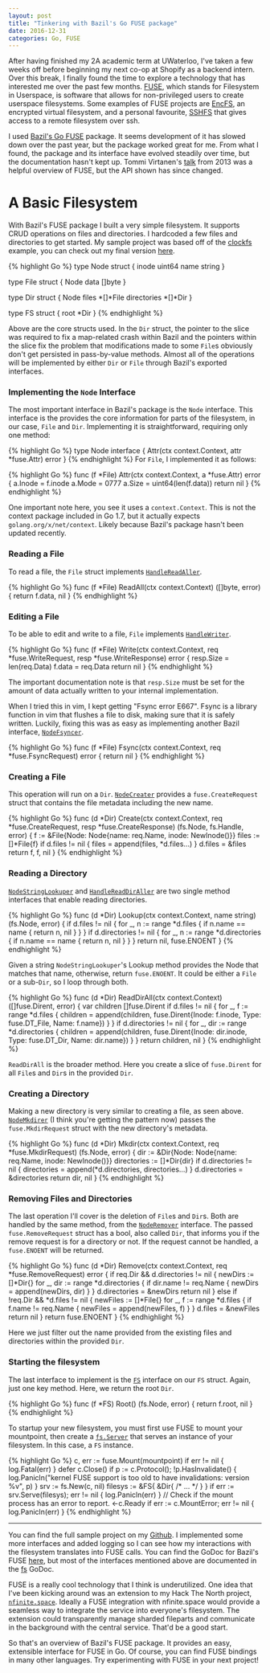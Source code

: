 ```yaml
---
layout: post
title: "Tinkering with Bazil's Go FUSE package"
date: 2016-12-31
categories: Go, FUSE
---
```


After having finished my 2A academic term at UWaterloo, I've taken a few weeks off before beginning my next co-op at Shopify as a backend intern. Over this break, I finally found the time to explore a technology that has interested me over the past few months. [FUSE](https://en.wikipedia.org/wiki/Filesystem_in_Userspace), which stands for Filesystem in Userspace, is software that allows for non-privileged users to create userspace filesystems. Some examples of FUSE projects are [EncFS](https://en.wikipedia.org/wiki/EncFS), an encrypted virtual filesystem, and a personal favourite, [SSHFS](https://en.wikipedia.org/wiki/SSHFS) that gives access to a remote filesystem over ssh. 

I used [Bazil's Go FUSE](https://github.com/bazil/fuse) package. It seems development of it has slowed down over the past year, but the package worked great for me. From what I found, the package and its interface have evolved steadily over time, but the documentation hasn't kept up. Tommi Virtanen's [talk](https://bazil.org/talks/2013-06-10-la-gophers/) from 2013 was a helpful overview of FUSE, but the API shown has since changed.  

# A Basic Filesystem

With Bazil's FUSE package I built a very simple filesystem. It supports CRUD operations on files and directories. I hardcoded a few files and directories to get started. My sample project was based off of the [clockfs](https://github.com/bazil/fuse/blob/master/examples/clockfs/clockfs.go) example, you can check out my final version [here](https://github.com/Melinysh/fuse-example).

{% highlight Go %}
type Node struct {
	inode uint64
	name  string
}

type File struct {
	Node
	data []byte
}

type Dir struct {
	Node
	files       *[]*File
	directories *[]*Dir
}

type FS struct {
	root *Dir
}
{% endhighlight %}

Above are the core structs used. In the `Dir` struct, the pointer to the slice was required to fix a map-related crash within Bazil and the pointers within the slice fix the problem that modifications made to some `File`s obviously don't get persisted in pass-by-value methods. Almost all of the operations will be implemented by either `Dir` or `File` through Bazil's exported interfaces.

### Implementing the `Node` Interface

The most important interface in Bazil's package is the `Node` interface. This interface is the provides the core information for parts of the filesystem, in our case, `File` and `Dir`. Implementing it is straightforward, requiring only one method:

{% highlight Go %}
type Node interface {
	Attr(ctx context.Context, attr *fuse.Attr) error
}
{% endhighlight %}
For `File`, I implemented it as follows:

{% highlight Go %}
func (f *File) Attr(ctx context.Context, a *fuse.Attr) error {
	a.Inode = f.inode
	a.Mode = 0777
	a.Size = uint64(len(f.data))
	return nil
}
{% endhighlight %}

One important note here, you see it uses a `context.Context`. This is not the context package included in Go 1.7, but it actually expects `golang.org/x/net/context`. Likely because Bazil's package hasn't been updated recently.

### Reading a File

To read a file, the `File` struct implements [`HandleReadAller`](https://github.com/bazil/fuse/blob/master/fs/serve.go#L285).

{% highlight Go %}
func (f *File) ReadAll(ctx context.Context) ([]byte, error) {
	return f.data, nil
}
{% endhighlight %}

### Editing a File

To be able to edit and write to a file, `File` implements [`HandleWriter`](https://github.com/bazil/fuse/blob/master/fs/serve.go#L306).

{% highlight Go %}
func (f *File) Write(ctx context.Context, req *fuse.WriteRequest, resp *fuse.WriteResponse) error {
	resp.Size = len(req.Data)
	f.data = req.Data
	return nil
}
{% endhighlight %}

The important documentation note is that `resp.Size` must be set for the amount of data actually written to your internal implementation.

When I tried this in vim, I kept getting "Fsync error E667". Fsync is a library function in vim that flushes a file to disk, making sure that it is safely written. Luckily, fixing this was as easy as implementing another Bazil interface, [`NodeFsyncer`](https://github.com/bazil/fuse/blob/master/fs/serve.go#L221).

{% highlight Go %}
func (f *File) Fsync(ctx context.Context, req *fuse.FsyncRequest) error {
	return nil
}
{% endhighlight %}

### Creating a File

This operation will run on a `Dir`. [`NodeCreater`](https://github.com/bazil/fuse/blob/master/fs/serve.go#L197) provides a `fuse.CreateRequest` struct that contains the file metadata including the new name. 

{% highlight Go %}
func (d *Dir) Create(ctx context.Context, req *fuse.CreateRequest, resp *fuse.CreateResponse) (fs.Node, fs.Handle, error) {
	f := &File{Node: Node{name: req.Name, inode: NewInode()}}
	files := []*File{f}
	if d.files != nil {
		files = append(files, *d.files...)
	}
	d.files = &files
	return f, f, nil
}
{% endhighlight %}


### Reading a Directory

[`NodeStringLookuper`](https://github.com/bazil/fuse/blob/master/fs/serve.go#L163) and [`HandleReadDirAller`](https://github.com/bazil/fuse/blob/master/fs/serve.go#L289) are two single method interfaces that enable reading directories. 

{% highlight Go %}
func (d *Dir) Lookup(ctx context.Context, name string) (fs.Node, error) {
	if d.files != nil {
		for _, n := range *d.files {
			if n.name == name {
				return n, nil
			}
		}
	}
	if d.directories != nil {
		for _, n := range *d.directories {
			if n.name == name {
				return n, nil
			}
		}
	}
	return nil, fuse.ENOENT
}
{% endhighlight %}

Given a string `NodeStringLookuper`'s Lookup method provides the Node that matches that name, otherwise, return `fuse.ENOENT`. It could be either a `File` or a sub-`Dir`, so I loop through both. 

{% highlight Go %}
func (d *Dir) ReadDirAll(ctx context.Context) ([]fuse.Dirent, error) {
	var children []fuse.Dirent
	if d.files != nil {
		for _, f := range *d.files {
			children = append(children, fuse.Dirent{Inode: f.inode, Type: fuse.DT_File, Name: f.name})
		}
	}
	if d.directories != nil {
		for _, dir := range *d.directories {
			children = append(children, fuse.Dirent{Inode: dir.inode, Type: fuse.DT_Dir, Name: dir.name})
		}
	}
	return children, nil
}
{% endhighlight %}

`ReadDirAll` is the broader method. Here you create a slice of `fuse.Dirent` for all `File`s and `Dir`s in the provided `Dir`. 

### Creating a Directory

Making a new directory is very similar to creating a file, as seen above. [`NodeMkdirer`](https://github.com/bazil/fuse/blob/master/fs/serve.go#L179) (I think you're getting the pattern now) passes the `fuse.MkdirRequest` struct with the new directory's metadata.

{% highlight Go %}
func (d *Dir) Mkdir(ctx context.Context, req *fuse.MkdirRequest) (fs.Node, error) {
	dir := &Dir{Node: Node{name: req.Name, inode: NewInode()}}
	directories := []*Dir{dir}
	if d.directories != nil {
		directories = append(*d.directories, directories...)
	}
	d.directories = &directories
	return dir, nil
}
{% endhighlight %}

### Removing Files and Directories

The last operation I'll cover is the deletion of `File`s and `Dir`s. Both are handled by the same method, from the [`NodeRemover`](https://github.com/bazil/fuse/blob/master/fs/serve.go#L144) interface. The passed `fuse.RemoveRequest` struct has a bool, also called `Dir`, that informs you if the remove request is for a directory or not. If the request cannot be handled, a `fuse.ENOENT` will be returned. 

{% highlight Go %}
func (d *Dir) Remove(ctx context.Context, req *fuse.RemoveRequest) error {
	if req.Dir && d.directories != nil {
		newDirs := []*Dir{}
		for _, dir := range *d.directories {
			if dir.name != req.Name {
				newDirs = append(newDirs, dir)
			}
		}
		d.directories = &newDirs
		return nil
	} else if !req.Dir && *d.files != nil {
		newFiles := []*File{}
		for _, f := range *d.files {
			if f.name != req.Name {
				newFiles = append(newFiles, f)
			}
		}
		d.files = &newFiles
		return nil
	}
	return fuse.ENOENT
}
{% endhighlight %}

Here we just filter out the name provided from the existing files and directories within the provided `Dir`. 

### Starting the filesystem

The last interface to implement is the [`FS`](https://github.com/bazil/fuse/blob/master/fs/serve.go#L38) interface on our `FS` struct. Again, just one key method. Here, we return the root `Dir`. 

{% highlight Go %}
func (f *FS) Root() (fs.Node, error) {
	return f.root, nil
}
{% endhighlight %}

To startup your new filesystem, you must first use FUSE to mount your mountpoint, then create a [`fs.Server`](https://github.com/bazil/fuse/blob/master/fs/serve.go#L363) that serves an instance of your filesystem. In this case, a `FS` instance.

{% highlight Go %}
c, err := fuse.Mount(mountpoint)
if err != nil {
	log.Fatal(err)
}
defer c.Close()
if p := c.Protocol(); !p.HasInvalidate() {
	log.Panicln("kernel FUSE support is too old to have invalidations: version %v", p)
}
srv := fs.New(c, nil)
filesys := &FS{	&Dir{ /* ... */ } }
if err := srv.Serve(filesys); err != nil {
	log.Panicln(err)
}
// Check if the mount process has an error to report.
<-c.Ready
if err := c.MountError; err != nil {
	log.Panicln(err)
}
{% endhighlight %}

---

You can find the full sample project on my [Github](https://github.com/Melinysh/fuse-example). I implemented some more interfaces and added logging so I can see how my interactions with the filesystem translates into FUSE calls. You can find the GoDoc for Bazil's FUSE [here](https://godoc.org/bazil.org/fuse), but most of the interfaces mentioned above are documented in the [fs](https://godoc.org/bazil.org/fuse/fs) GoDoc.

FUSE is a really cool technology that I think is underutilized. One idea that I've been kicking around was an extension to my Hack The North project, [`nfinite.space`](https://github.com/Melinysh/nfinite.space). Ideally a FUSE integration with nfinite.space would provide a seamless way to integrate the service into everyone's filesystem. The extension could transparently manage sharded fileparts and communicate in the background with the central service. That'd be a good start.

So that's an overview of Bazil's FUSE package. It provides an easy, extensible interface for FUSE in Go. Of course, you can find FUSE bindings in many other languages. Try experimenting with FUSE in your next project!

